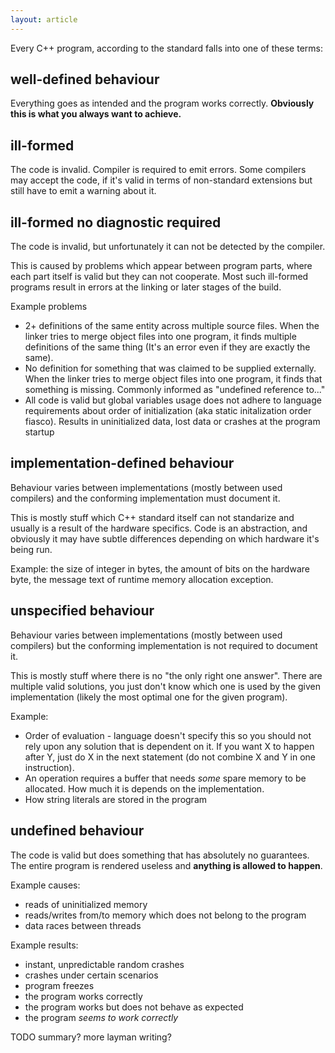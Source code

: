 ```yaml
---
layout: article
---
```


Every C++ program, according to the standard falls into one of these terms:

## well-defined behaviour

Everything goes as intended and the program works correctly. **Obviously this is what you always want to achieve.**

## ill-formed

The code is invalid. Compiler is required to emit errors. Some compilers may accept the code, if it's valid in terms of non-standard extensions but still have to emit a warning about it.

## ill-formed no diagnostic required

The code is invalid, but unfortunately it can not be detected by the compiler.

This is caused by problems which appear between program parts, where each part itself is valid but they can not cooperate. Most such ill-formed programs result in errors at the linking or later stages of the build.

Example problems

- 2+ definitions of the same entity across multiple source files. When the linker tries to merge object files into one program, it finds multiple definitions of the same thing (It's an error even if they are exactly the same).
- No definition for something that was claimed to be supplied externally. When the linker tries to merge object files into one program, it finds that something is missing. Commonly informed as "undefined reference to..."
- All code is valid but global variables usage does not adhere to language requirements about order of initialization (aka static initalization order fiasco). Results in uninitialized data, lost data or crashes at the program startup

## implementation-defined behaviour

Behaviour varies between implementations (mostly between used compilers) and the conforming implementation must document it.

This is mostly stuff which C++ standard itself can not standarize and usually is a result of the hardware specifics. Code is an abstraction, and obviously it may have subtle differences depending on which hardware it's being run.

Example: the size of integer in bytes, the amount of bits on the hardware byte, the message text of runtime memory allocation exception.

## unspecified behaviour

Behaviour varies between implementations (mostly between used compilers) but the conforming implementation is not required to document it.

This is mostly stuff where there is no "the only right one answer". There are multiple valid solutions, you just don't know which one is used by the given implementation (likely the most optimal one for the given program). 

Example:

- Order of evaluation - language doesn't specify this so you should not rely upon any solution that is dependent on it. If you want X to happen after Y, just do X in the next statement (do not combine X and Y in one instruction).
- An operation requires a buffer that needs *some* spare memory to be allocated. How much it is depends on the implementation.
- How string literals are stored in the program

## undefined behaviour

The code is valid but does something that has absolutely no guarantees. The entire program is rendered useless and **anything is allowed to happen**.

Example causes:

- reads of uninitialized memory
- reads/writes from/to memory which does not belong to the program
- data races between threads

Example results:

- instant, unpredictable random crashes
- crashes under certain scenarios
- program freezes
- the program works correctly
- the program works but does not behave as expected
- the program *seems to work correctly*

TODO summary? more layman writing?
